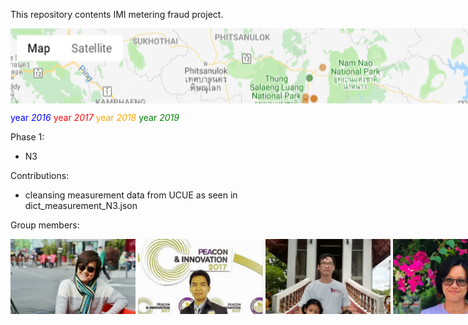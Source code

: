 This repository contents IMI metering fraud project.



<div style="width:830px; background-color:white; height:120px; overflow:auto;">
  <img src="Images/map (1).png" width="800" height="800">
</div>

<span style="color:blue"> year *2016* </span>
<span style="color:red"> year *2017* </span>
<span style="color:orange"> year *2018* </span>
<span style="color:green"> year *2019* </span> 





Phase 1:
 * N3


Contributions:
  * cleansing measurement data from UCUE as seen in dict_measurement_N3.json




Group members:

<div style="width:830px; background-color:white; height:120px; overflow:auto;">
  <div style="width: 2000px; height: 90px;">
    <img src="member/1.png" width="200" height="200">
    <img src="member/2.png" width="200" height="200">
    <img src="member/3.png" width="200" height="200">
    <img src="member/4.png" width="200" height="200">
    <img src="member/5.png" width="200" height="200">
    <img src="member/6.png" width="200" height="200">
    <img src="member/7.png" width="200" height="200">
    <img src="member/8.png" width="200" height="200">
    <img src="member/9.png" width="200" height="200">
    <img src="member/10.png" width="200" height="200">
    <img src="member/11.png" width="200" height="200">
  </div>
</div>
